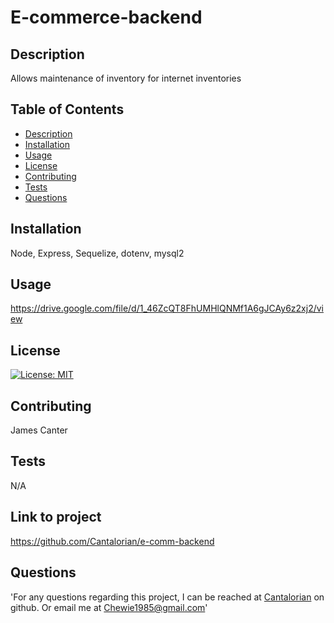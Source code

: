 
  # E-commerce-backend

  ## Description
  Allows maintenance of inventory for internet inventories

  ## Table of Contents
  * [Description](#Description)
  * [Installation](#Installation)
  * [Usage](#Usage)
  * [License](#License)
  * [Contributing](#Contributing)
  * [Tests](#Tests)
  * [Questions](#Questions)
  
  ## Installation
  Node, Express, Sequelize, dotenv, mysql2

  ## Usage
  https://drive.google.com/file/d/1_46ZcQT8FhUMHlQNMf1A6gJCAy6z2xj2/view

  ## License
  [![License: MIT](https://img.shields.io/badge/License-MIT-yellow.svg)](https://opensource.org/licenses/MIT)

  ## Contributing
  James Canter

  ## Tests
  N/A

  ## Link to project
  https://github.com/Cantalorian/e-comm-backend

  ## Questions
  'For any questions regarding this project, I can be reached at <a href="https://github.com/Cantalorian">Cantalorian</a> on github. Or email me at Chewie1985@gmail.com'
  